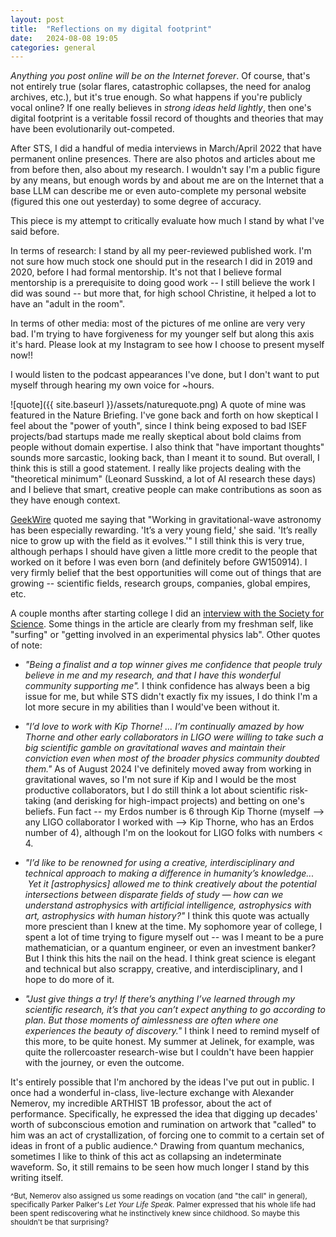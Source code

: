 ```yaml
---
layout: post
title:  "Reflections on my digital footprint"
date:   2024-08-08 19:05
categories: general
---
```


*Anything you post online will be on the Internet forever*. Of course, that's not entirely true (solar flares, catastrophic collapses, the need for analog archives, etc.), but it's true enough. So what happens if you're publicly vocal online? If one really believes in *strong ideas held lightly*, then one's digital footprint is a veritable fossil record of thoughts and theories that may have been evolutionarily out-competed.

After STS, I did a handful of media interviews in March/April 2022 that have permanent online presences. There are also photos and articles about me from before then, also about my research. I wouldn't say I'm a public figure by any means, but enough words by and about me are on the Internet that a base LLM can describe me or even auto-complete my personal website (figured this one out yesterday) to some degree of accuracy.

This piece is my attempt to critically evaluate how much I stand by what I've said before.

In terms of research: I stand by all my peer-reviewed published work. I'm not sure how much stock one should put in the research I did in 2019 and 2020, before I had formal mentorship. It's not that I believe formal mentorship is a prerequisite to doing good work -- I still believe the work I did was sound -- but more that, for high school Christine, it helped a lot to have an "adult in the room".

In terms of other media: most of the pictures of me online are very very bad. I'm trying to have forgiveness for my younger self but along this axis it's hard. Please look at my Instagram to see how I choose to present myself now!!

I would listen to the podcast appearances I've done, but I don't want to put myself through hearing my own voice for ~hours. 

![quote]({{ site.baseurl }}/assets/naturequote.png)
A quote of mine was featured in the Nature Briefing. I've gone back and forth on how skeptical I feel about the "power of youth", since I think being exposed to bad ISEF projects/bad startups made me really skeptical about bold claims from people without domain expertise. I also think that "have important thoughts" sounds more sarcastic, looking back, than I meant it to sound. But overall, I think this is still a good statement. I really like projects dealing with the "theoretical minimum" (Leonard Susskind, a lot of AI research these days) and I believe that smart, creative people can make contributions as soon as they have enough context.

[GeekWire](https://www.geekwire.com/2022/seattle-area-high-school-senior-wins-250000-award-for-gravitational-wave-research/) quoted me saying that "Working in gravitational-wave astronomy has been especially rewarding. 'It’s a very young field,' she said. 'It’s really nice to grow up with the field as it evolves.'" I still think this is very true, although perhaps I should have given a little more credit to the people that worked on it before I was even born (and definitely before GW150914). I very firmly belief that the best opportunities will come out of things that are growing -- scientific fields, research groups, companies, global empires, etc.

A couple months after starting college I did an [interview with the Society for Science](https://www.societyforscience.org/blog/five-questions-with-christine-ye-the-1st-place-winner-of-the-2022-regeneron-science-talent-search/). Some things in the article are clearly from my freshman self, like "surfing" or "getting involved in an experimental physics lab". Other quotes of note:
- *"Being a finalist and a top winner gives me confidence that people truly believe in me and my research, and that I have this wonderful community supporting me".* I think confidence has always been a big issue for me, but while STS didn't exactly fix my issues, I do think I'm a lot more secure in my abilities than I would've been without it.

- *"I’d love to work with Kip Thorne! ... I’m continually amazed by how Thorne and other early collaborators in LIGO were willing to take such a big scientific gamble on gravitational waves and maintain their conviction even when most of the broader physics community doubted them."* As of August 2024 I've definitely moved away from working in gravitational waves, so I'm not sure if Kip and I would be the most productive collaborators, but I do still think a lot about scientific risk-taking (and derisking for high-impact projects) and betting on one's beliefs. Fun fact -- my Erdos number is 6 through Kip Thorne (myself --> any LIGO collaborator I worked with --> Kip Thorne, who has an Erdos number of 4), although I'm on the lookout for LIGO folks with numbers < 4.

- *"I’d like to be renowned for using a creative, interdisciplinary and technical approach to making a difference in humanity’s knowledge...  Yet it [astrophysics] allowed me to think creatively about the potential intersections between disparate fields of study — how can we understand astrophysics with artificial intelligence, astrophysics with art, astrophysics with human history?"* I think this quote was actually more prescient than I knew at the time. My sophomore year of college, I spent a lot of time trying to figure myself out -- was I meant to be a pure mathematician, or a quantum engineer, or even an investment banker? But I think this hits the nail on the head. I think great science is elegant and technical but also scrappy, creative, and interdisciplinary, and I hope to do more of it.

- *"Just give things a try! If there’s anything I’ve learned through my scientific research, it’s that you can’t expect anything to go according to plan. But those moments of aimlessness are often where one experiences the beauty of discovery."* I think I need to remind myself of this more, to be quite honest. My summer at Jelinek, for example, was quite the rollercoaster research-wise but I couldn't have been happier with the journey, or even the outcome.

It's entirely possible that I'm anchored by the ideas I've put out in public. I once had a wonderful in-class, live-lecture exchange with Alexander Nemerov, my incredible ARTHIST 1B professor, about the act of performance. Specifically, he expressed the idea that digging up decades' worth of subconscious emotion and rumination on artwork that "called" to him was an act of crystallization, of forcing one to commit to a certain set of ideas in front of a public audience.^ Drawing from quantum mechanics, sometimes I like to think of this act as collapsing an indeterminate waveform. So, it still remains to be seen how much longer I stand by this writing itself.



<sub> ^But, Nemerov also assigned us some readings on vocation (and "the call" in general), specifically Parker Palker's *Let Your Life Speak*. Palmer expressed that his whole life had been spent rediscovering what he instinctively knew since childhood. So maybe this shouldn't be that surprising? </sub>